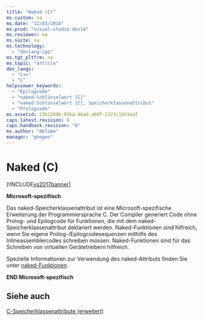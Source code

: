 ```yaml
---
title: "Naked (C)"
ms.custom: na
ms.date: "12/03/2016"
ms.prod: "visual-studio-dev14"
ms.reviewer: na
ms.suite: na
ms.technology: 
  - "devlang-cpp"
ms.tgt_pltfrm: na
ms.topic: "article"
dev_langs: 
  - "C++"
  - "C"
helpviewer_keywords: 
  - "Epilogcode"
  - "naked-Schlüsselwort [C]"
  - "naked-Schlüsselwort [C], Speicherklassenattribut"
  - "Prologcode"
ms.assetid: 23b1209b-93ba-46ad-a60f-2327c1933eaf
caps.latest.revision: 8
caps.handback.revision: "8"
ms.author: "mblome"
manager: "ghogen"
---
```

# Naked (C)
[!INCLUDE[vs2017banner](../assembler/inline/includes/vs2017banner.md)]

**Microsoft\-spezifisch**  
  
 Das naked\-Speicherklassenattribut ist eine Microsoft\-spezifische Erweiterung der Programmiersprache C.  Der Compiler generiert Code ohne Prolog\- und Epilogcode für Funktionen, die mit dem naked\-Speicherklassenattribut deklariert werden.  Naked\-Funktionen sind hilfreich, wenn Sie eigene Prolog\-\/Epilogcodesequenzen mithilfe des Inlineassemblercodes schreiben müssen.  Naked\-Funktionen sind für das Schreiben von virtuellen Gerätetreibern hilfreich.  
  
 Spezielle Informationen zur Verwendung des naked\-Attributs finden Sie unter [naked\-Funktionen](../c-language/naked-functions.md).  
  
 **END Microsoft\-spezifisch**  
  
## Siehe auch  
 [C\-Speicherklassenattribute \(erweitert\)](../c-language/c-extended-storage-class-attributes.md)